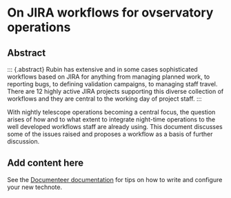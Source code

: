 # On JIRA workflows for ovservatory operations

## Abstract

::: {.abstract}
Rubin has extensive and in some cases sophisticated workflows based on
JIRA for anything from managing planned work, to reporting bugs, to
defining validation campaigns, to managing staff travel. There are 12
highly active JIRA projects supporting this diverse collection of
workflows and they are central to the working day of project staff.
:::

With nightly telescope operations becoming a central focus, the question
arises of how and to what extent to integrate night-time operations to
the well developed workflows staff are already using. This document
discusses some of the issues raised and proposes a workflow as a basis
of further discussion.

## Add content here

See the [Documenteer
documentation](https://documenteer.lsst.io/technotes/index.html) for
tips on how to write and configure your new technote.
